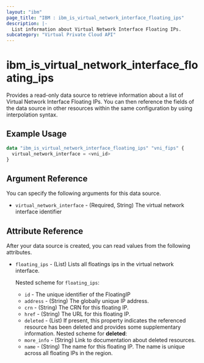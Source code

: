 ```yaml
---
layout: "ibm"
page_title: "IBM : ibm_is_virtual_network_interface_floating_ips"
description: |-
  List information about Virtual Network Interface Floating IPs.
subcategory: "Virtual Private Cloud API"
---
```


# ibm_is_virtual_network_interface_floating_ips

Provides a read-only data source to retrieve information about a list of Virtual Network Interface Floating IPs. You can then reference the fields of the data source in other resources within the same configuration by using interpolation syntax.

## Example Usage

```terraform
data "ibm_is_virtual_network_interface_floating_ips" "vni_fips" {
  virtual_network_interface = <vni_id>
}
```

## Argument Reference

You can specify the following arguments for this data source.

- `virtual_network_interface` - (Required, String) The virtual network interface identifier

## Attribute Reference

After your data source is created, you can read values from the following attributes.
- `floating_ips` - (List)  Lists all floatings ips in the virtual network interface.

  Nested scheme for `floating_ips`:
	- `id` - The unique identifier of the FloatingIP
	- `address` - (String) The globally unique IP address.
	- `crn` - (String) The CRN for this floating IP.
	- `href` - (String) The URL for this floating IP.
	- `deleted` - (List) 	If present, this property indicates the referenced resource has been deleted and provides some supplementary information.
	Nested scheme for **deleted**:
	- `more_info` - (String) Link to documentation about deleted resources.
	- `name` - (String) The name for this floating IP. The name is unique across all floating IPs in the region.

	
